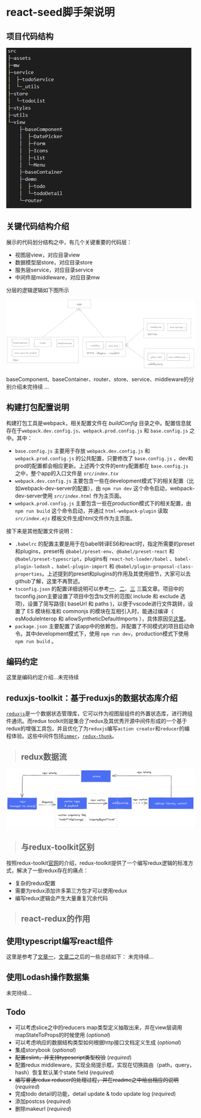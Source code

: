 # react-seed脚手架说明
## 项目代码结构
![代码文件结构](./structure.png)

## 关键代码结构介绍
展示的代码划分结构之中，有几个关键重要的代码层：
* 视图层view，对应目录view
* 数据模型层store，对应目录store
* 服务层service，对应目录service
* 中间件层middleware，对应目录mw

分层的逻辑逻辑如下图所示

![分层逻辑结构介绍](./分层结构逻辑介绍.png)

baseComponent、baseContainer、router、store、service、middleware的分别介绍未完待续 ...


## 构建打包配置说明
构建打包工具是webpack，相关配置文件在 *buildConfig* 目录之中。配置信息就存在于`webpack.dev.config.js`、`webpack.prod.config.js` 和 `base.config.js` 之中。其中：
* `base.config.js` 主要用于存放 `webpack.dev.config.js` 和 `webpack.prod.config.js`  的公共配置，只要修改了 `base.config.js` ，dev和prod的配置都会相应更新。上述两个文件的entry配置都在 `base.config.js` 之中，整个app的入口文件是 *`src/index.tsx`*
* `webpack.dev.config.js` 主要包含一些在development模式下的相关配置（比如webpack-dev-server的配置），由 `npm run dev`  这个命令启动，webpack-dev-server使用 *`src/index.html`* 作为主页面。
* `webpack.prod.config.js` 主要包含一些在production模式下的相关配置，由 `npm run build` 这个命令启动，并通过 `html-webpack-plugin` 读取 *`src/index.ejs`* 模板文件生成html文件作为主页面。

接下来是其他配置文件说明：
* `.babelrc` 的配置主要是用于在babel转译ES6和react时，指定所需要的preset和plugins，preset有 `@babel/preset-env`、`@babel/preset-react` 和 `@babel/preset-typescript`，plugins有 `react-hot-loader/babel` 、`babel-plugin-lodash` 、`babel-plugin-import` 和 `@babel/plugin-proposal-class-properties`。上述提到的preset和plugins的作用及其使用细节，大家可以去github了解，这里不再赘述。
* `tsconfig.json` 的配置详细说明可以参考[一](https://www.typescriptlang.org/v2/tsconfig/)、[二](https://code.visualstudio.com/docs/languages/jsconfig)、[三](https://github.com/microsoft/TypeScript-Babel-Starter#create-your-tsconfigjson) 三篇文章。项目中的tsconfig.json主要设置了项目中包含ts文件的范围( include 和 exclude 选项)，设置了简写路径( baseUrl 和 paths )，以便于vscode进行文件跳转，设置了 ES 模块标准和 commonjs 的模块在互相引入时，能通过编译（ esModuleInterop 和 allowSyntheticDefaultImports ），具体原因见[这里](https://www.typescriptlang.org/v2/tsconfig/#esModuleInterop)。
* `package.json` 主要配置了该app中的依赖包，并配置了不同模式的项目启动命令。其中development模式下，使用 `npm run dev`，production模式下使用 `npm run build` 。
## 编码约定
这里是编码约定介绍...未完待续

## reduxjs-toolkit：基于reduxjs的数据状态库介绍
[`reduxjs`](https://redux.js.org/introduction/getting-started)是一个数据状态管理库，它可以作为视图层组件的外置状态库，进行跨组件通讯。而redux toolkit则是集合了redux及其优秀开源中间件形成的一个基于redux的增强工具包，并且优化了为`reduxjs`编写`action creator`和`reducer`的编程体验。这些中间件包括[`immer`](https://github.com/immerjs/immer)，[`redux-thunk`](https://github.com/reduxjs/redux-thunk)。

> ## redux数据流
![redux数据流](./redux数据流.png)
> ## 与redux-toolkit区别
按照redux-toolkit[官网](https://redux-toolkit.js.org/introduction/quick-start)的介绍，redux-toolkit提供了一个编写redux逻辑的标准方式，解决了一些redux存在的痛点：
* 复杂的redux配置
* 需要为redux添加许多第三方包才可以使用redux
* 编写redux逻辑会产生大量重复冗余代码
> ## react-redux的作用

## 使用typescript编写react组件

这里是参考了[文章一](https://github.com/piotrwitek/react-redux-typescript-guide#react---type-definitions-cheatsheet)，[文章二](https://github.com/typescript-cheatsheets/react-typescript-cheatsheet)之后的一些总结如下：
未完待续...

## 使用Lodash操作数据集

未完待续...

## Todo 
* 可以考虑slice之中的reducers map类型定义抽取出来，并在view层调用mapStateToProps的时候使用 (*optional*)
* 可以考虑响应的数据结构类型如何根据http接口文档定义生成 (*optional*)
* 集成storybook (*optional*)
* <del>配置eslint，并支持typescript类型校验</del> (*required*)
* 配置redux middleware，实现全局提示框，实现在切换路由（path，query，hash）恢复默认某个state field (*required*)
* <del>编写普通redux reducer的处理过程，并在readme之中给出相应的说明 </del>(*required*)
* 完成todo detail的功能，detail update & todo update log (*required*)
* 添加postcss (*required*)
* 删除makeurl (*required*)